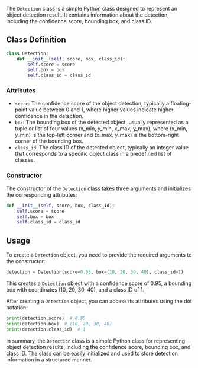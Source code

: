 The `Detection` class is a simple Python class designed to represent an object detection result. It contains information about the detection, including the confidence score, bounding box, and class ID.

## Class Definition
```python
class Detection:
    def __init__(self, score, box, class_id):
        self.score = score
        self.box = box
        self.class_id = class_id
```

### Attributes
-   `score`: The confidence score of the object detection, typically a floating-point value between 0 and 1, where higher values indicate higher confidence in the detection.
-   `box`: The bounding box of the detected object, usually represented as a tuple or list of four values (x_min, y_min, x_max, y_max), where (x_min, y_min) is the top-left corner and (x_max, y_max) is the bottom-right corner of the bounding box.
-   `class_id`: The class ID of the detected object, typically an integer value that corresponds to a specific object class in a predefined list of classes.

### Constructor
The constructor of the `Detection` class takes three arguments and initializes the corresponding attributes:
```python
def __init__(self, score, box, class_id):
    self.score = score
    self.box = box
    self.class_id = class_id
```

## Usage
To create a `Detection` object, you need to provide the required arguments to the constructor:
```python
detection = Detection(score=0.95, box=(10, 20, 30, 40), class_id=1)
```
This creates a `Detection` object with a confidence score of 0.95, a bounding box with coordinates (10, 20, 30, 40), and a class ID of 1.

After creating a `Detection` object, you can access its attributes using the dot notation:
```python
print(detection.score)  # 0.95
print(detection.box)  # (10, 20, 30, 40)
print(detection.class_id)  # 1
```

In summary, the `Detection` class is a simple Python class for representing object detection results, including the confidence score, bounding box, and class ID. The class can be easily initialized and used to store detection information in a structured manner.